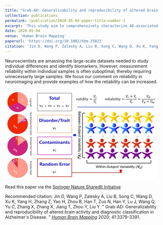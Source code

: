 ```yaml
---
title: "Grab-AD: Generalizability and reproducibility of altered brain activity and diagnostic classification in Alzheimer's Disease"
collection: publications
permalink: /publication/2020-05-04-paper-title-number-1
excerpt: 'This study aim to comprehensively characterize AD-associated functional brain alterations using one of the world's largest resting-state functional MRI (fMRI) biobank for the disorder.'
date: 2020-05-04
venue: 'Human Brain Mapping'
paperurl: 'https://doi.org/10.1002/hbm.25023'
citation: 'Jin D, Wang P, Zalesky A, Liu B, Song C, Wang D, Xu K, Yang H, Zhang Z, Yao H, Zhou B, Han T, Zuo N, Han Y, Lu J, Wang Q, Yu C, Zhang X, Zhang X, Jiang T, Zhou Y, Liu Y. &quot; Grab-AD: Generalizability and reproducibility of altered brain activity and diagnostic classification in Alzheimer's Disease. &quot; [<i>Human Brain Mapping</i>](https://doi.org/10.1002/hbm.25023) 2020; 41:3379-3391.'
---
```

Neuroscientists are amassing the large-scale datasets needed to study individual differences and identify biomarkers. However, measurement reliability within individual samples is often suboptimal, thereby requiring unnecessarily large samples. We focus our comment on reliability in neuroimaging and provide examples of how the reliability can be increased.

<img src='/images/MTI-500x300.jpg' align="middle"><br/>

Read this paper via the [Springer Nature SharedIt Initiative](https://rdcu.be/bH2iL)

Recommended citation: Jin D, Wang P, Zalesky A, Liu B, Song C, Wang D, Xu K, Yang H, Zhang Z, Yao H, Zhou B, Han T, Zuo N, Han Y, Lu J, Wang Q, Yu C, Zhang X, Zhang X, Jiang T, Zhou Y, Liu Y. &quot; Grab-AD: Generalizability and reproducibility of altered brain activity and diagnostic classification in Alzheimer's Disease. &quot; [<i>Human Brain Mapping</i>](https://doi.org/10.1002/hbm.25023) 2020; 41:3379-3391.
